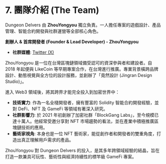 # 7. 團隊介紹 (The Team)

Dungeon Delvers 由 **ZhouYongyou** 獨立負責。一人擔任專案的遊戲設計、產品管理、智能合約開發與社群運營等全部核心角色。

**創辦人 & 首席開發者 (Founder & Lead Developer) - ZhouYongyou**

* **社群媒體**: [Twitter (X)](https://x.com/blockganglabs)

ZhouYongyou 是一位在台灣區塊鏈領域備受認可的資深參與者和建設者。自 2018 年起便與 LikeCoin 等早期專案合作，在台灣進行推廣。專業背景橫跨品牌設計、動態視覺與全方位的設計服務，並創辦了「竟然設計 (Jingran Design Studio)」。

進入 Web3 領域後，將其跨界才能完全投入到加密世界中：

* **技術實力**: 作為一名全棧開發者，擁有豐富的 Solidity 智能合約開發經驗，並對 DeFi、NFT 及 GameFi 等領域有著深入研究。
* **社群影響力**: 於 2021 年初創辦了加密社群「BlockGang Labs」，至今規模已達十萬人。他經常受邀分享對 NFT 市場趨勢的看法，並在產業中積極推廣區塊鏈技術的應用。
* **藝術家視角**: 本身也是一位 NFT 藝術家，能從創作者和開發者的雙重角度，打造出真正理解用戶需求的產品。

ZhouYongyou 對 Dungeon Delvers 的投入，是其多年跨領域經驗的結晶，旨在打造一款兼具可玩性、藝術性與經濟持續性的標竿級 GameFi 專案。
